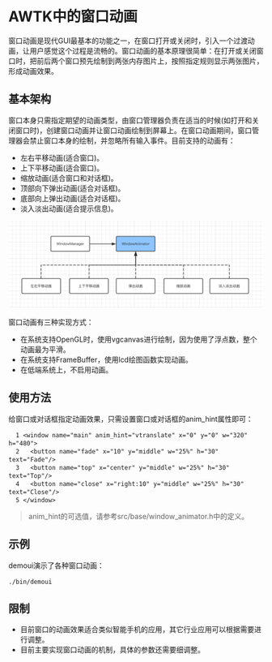 # AWTK中的窗口动画

窗口动画是现代GUI最基本的功能之一，在窗口打开或关闭时，引入一个过渡动画，让用户感觉这个过程是流畅的。窗口动画的基本原理很简单：在打开或关闭窗口时，把前后两个窗口预先绘制到两张内存图片上，按照指定规则显示两张图片，形成动画效果。


## 基本架构

窗口本身只需指定期望的动画类型，由窗口管理器负责在适当的时候(如打开和关闭窗口时)，创建窗口动画并让窗口动画绘制到屏幕上。在窗口动画期间，窗口管理器会禁止窗口本身的绘制，并忽略所有输入事件。目前支持的动画有：

* 左右平移动画(适合窗口)。
* 上下平移动画(适合窗口)。
* 缩放动画(适合窗口和对话框)。
* 顶部向下弹出动画(适合对话框)。
* 底部向上弹出动画(适合对话框)。
* 淡入淡出动画(适合提示信息)。

![](images/window_animator.png)

窗口动画有三种实现方式：

* 在系统支持OpenGL时，使用vgcanvas进行绘制，因为使用了浮点数，整个动画最为平滑。
* 在系统支持FrameBuffer，使用lcd绘图函数实现动画。
* 在低端系统上，不启用动画。

## 使用方法

给窗口或对话框指定动画效果，只需设置窗口或对话框的anim_hint属性即可：

```
  1 <window name="main" anim_hint="vtranslate" x="0" y="0" w="320" h="480">
  2   <button name="fade" x="10" y="middle" w="25%" h="30" text="Fade"/>
  3   <button name="top" x="center" y="middle" w="25%" h="30" text="Top"/>
  4   <button name="close" x="right:10" y="middle" w="25%" h="30" text="Close"/>
  5 </window>
```
> anim\_hint的可选值，请参考src/base/window\_animator.h中的定义。

## 示例

demoui演示了各种窗口动画：

```
./bin/demoui
```

## 限制

* 目前窗口的动画效果适合类似智能手机的应用，其它行业应用可以根据需要进行调整。
* 目前主要实现窗口动画的机制，具体的参数还需要细调整。

